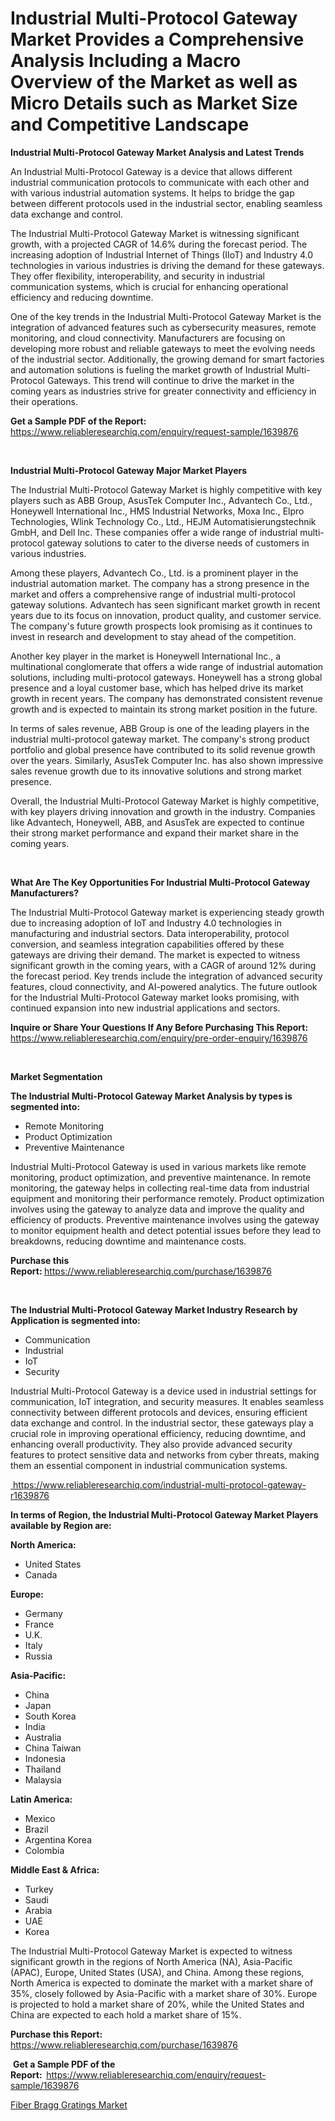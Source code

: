 <p><h1>Industrial Multi-Protocol Gateway Market Provides a Comprehensive Analysis Including a Macro Overview of the Market as well as Micro Details such as Market Size and Competitive Landscape</h1></p><p><strong>Industrial Multi-Protocol Gateway Market Analysis and Latest Trends</strong></p>
<p><p>An Industrial Multi-Protocol Gateway is a device that allows different industrial communication protocols to communicate with each other and with various industrial automation systems. It helps to bridge the gap between different protocols used in the industrial sector, enabling seamless data exchange and control.</p><p>The Industrial Multi-Protocol Gateway Market is witnessing significant growth, with a projected CAGR of 14.6% during the forecast period. The increasing adoption of Industrial Internet of Things (IIoT) and Industry 4.0 technologies in various industries is driving the demand for these gateways. They offer flexibility, interoperability, and security in industrial communication systems, which is crucial for enhancing operational efficiency and reducing downtime.</p><p>One of the key trends in the Industrial Multi-Protocol Gateway Market is the integration of advanced features such as cybersecurity measures, remote monitoring, and cloud connectivity. Manufacturers are focusing on developing more robust and reliable gateways to meet the evolving needs of the industrial sector. Additionally, the growing demand for smart factories and automation solutions is fueling the market growth of Industrial Multi-Protocol Gateways. This trend will continue to drive the market in the coming years as industries strive for greater connectivity and efficiency in their operations.</p></p>
<p><strong>Get a Sample PDF of the Report:&nbsp;</strong> <a href="https://www.reliableresearchiq.com/enquiry/request-sample/1639876">https://www.reliableresearchiq.com/enquiry/request-sample/1639876</a></p>
<p>&nbsp;</p>
<p><strong>Industrial Multi-Protocol Gateway Major Market Players</strong></p>
<p><p>The Industrial Multi-Protocol Gateway Market is highly competitive with key players such as ABB Group, AsusTek Computer Inc., Advantech Co., Ltd., Honeywell International Inc., HMS Industrial Networks, Moxa Inc., Elpro Technologies, Wlink Technology Co., Ltd., HEJM Automatisierungstechnik GmbH, and Dell Inc. These companies offer a wide range of industrial multi-protocol gateway solutions to cater to the diverse needs of customers in various industries.</p><p>Among these players, Advantech Co., Ltd. is a prominent player in the industrial automation market. The company has a strong presence in the market and offers a comprehensive range of industrial multi-protocol gateway solutions. Advantech has seen significant market growth in recent years due to its focus on innovation, product quality, and customer service. The company's future growth prospects look promising as it continues to invest in research and development to stay ahead of the competition.</p><p>Another key player in the market is Honeywell International Inc., a multinational conglomerate that offers a wide range of industrial automation solutions, including multi-protocol gateways. Honeywell has a strong global presence and a loyal customer base, which has helped drive its market growth in recent years. The company has demonstrated consistent revenue growth and is expected to maintain its strong market position in the future.</p><p>In terms of sales revenue, ABB Group is one of the leading players in the industrial multi-protocol gateway market. The company's strong product portfolio and global presence have contributed to its solid revenue growth over the years. Similarly, AsusTek Computer Inc. has also shown impressive sales revenue growth due to its innovative solutions and strong market presence.</p><p>Overall, the Industrial Multi-Protocol Gateway Market is highly competitive, with key players driving innovation and growth in the industry. Companies like Advantech, Honeywell, ABB, and AsusTek are expected to continue their strong market performance and expand their market share in the coming years.</p></p>
<p>&nbsp;</p>
<p><strong>What Are The Key Opportunities For Industrial Multi-Protocol Gateway Manufacturers?</strong></p>
<p><p>The Industrial Multi-Protocol Gateway market is experiencing steady growth due to increasing adoption of IoT and Industry 4.0 technologies in manufacturing and industrial sectors. Data interoperability, protocol conversion, and seamless integration capabilities offered by these gateways are driving their demand. The market is expected to witness significant growth in the coming years, with a CAGR of around 12% during the forecast period. Key trends include the integration of advanced security features, cloud connectivity, and AI-powered analytics. The future outlook for the Industrial Multi-Protocol Gateway market looks promising, with continued expansion into new industrial applications and sectors.</p></p>
<p><strong>Inquire or Share Your Questions If Any Before Purchasing This Report:</strong> <a href="https://www.reliableresearchiq.com/enquiry/pre-order-enquiry/1639876">https://www.reliableresearchiq.com/enquiry/pre-order-enquiry/1639876</a></p>
<p>&nbsp;</p>
<p><strong>Market Segmentation</strong></p>
<p><strong>The Industrial Multi-Protocol Gateway Market Analysis by types is segmented into:</strong></p>
<p><ul><li>Remote Monitoring</li><li>Product Optimization</li><li>Preventive Maintenance</li></ul></p>
<p><p>Industrial Multi-Protocol Gateway is used in various markets like remote monitoring, product optimization, and preventive maintenance. In remote monitoring, the gateway helps in collecting real-time data from industrial equipment and monitoring their performance remotely. Product optimization involves using the gateway to analyze data and improve the quality and efficiency of products. Preventive maintenance involves using the gateway to monitor equipment health and detect potential issues before they lead to breakdowns, reducing downtime and maintenance costs.</p></p>
<p><strong>Purchase this Report:&nbsp;</strong><a href="https://www.reliableresearchiq.com/purchase/1639876">https://www.reliableresearchiq.com/purchase/1639876</a></p>
<p>&nbsp;</p>
<p><strong>The Industrial Multi-Protocol Gateway Market Industry Research by Application is segmented into:</strong></p>
<p><ul><li>Communication</li><li>Industrial</li><li>IoT</li><li>Security</li></ul></p>
<p><p>Industrial Multi-Protocol Gateway is a device used in industrial settings for communication, IoT integration, and security measures. It enables seamless connectivity between different protocols and devices, ensuring efficient data exchange and control. In the industrial sector, these gateways play a crucial role in improving operational efficiency, reducing downtime, and enhancing overall productivity. They also provide advanced security features to protect sensitive data and networks from cyber threats, making them an essential component in industrial communication systems.</p></p>
<p><a href="https://www.reliableresearchiq.com/industrial-multi-protocol-gateway-r1639876">&nbsp;https://www.reliableresearchiq.com/industrial-multi-protocol-gateway-r1639876</a></p>
<p><strong>In terms of Region, the Industrial Multi-Protocol Gateway Market Players available by Region are:</strong></p>
<p>
    <p> <strong> North America: </strong>
        <ul>
            <li>United States</li>
            <li>Canada</li>
        </ul>
        </p> 
    <p> <strong> Europe: </strong>
        <ul>
            <li>Germany</li>
            <li>France</li>
            <li>U.K.</li>
            <li>Italy</li>
            <li>Russia</li>
        </ul>
        </p> 
    <p> <strong> Asia-Pacific: </strong>
        <ul>
            <li>China</li>
            <li>Japan</li>
            <li>South Korea</li>
            <li>India</li>
            <li>Australia</li>
            <li>China Taiwan</li>
            <li>Indonesia</li>
            <li>Thailand</li>
            <li>Malaysia</li>
        </ul>
        </p> 
    <p> <strong> Latin America: </strong>
        <ul>
            <li>Mexico</li>
            <li>Brazil</li>
            <li>Argentina Korea</li>
            <li>Colombia</li>
        </ul>
        </p> 
    <p> <strong> Middle East & Africa: </strong>
        <ul>
            <li>Turkey</li>
            <li>Saudi</li>
            <li>Arabia</li>
            <li>UAE</li>
            <li>Korea</li>
        </ul>
    </p>
    </p>
<p><p>The Industrial Multi-Protocol Gateway Market is expected to witness significant growth in the regions of North America (NA), Asia-Pacific (APAC), Europe, United States (USA), and China. Among these regions, North America is expected to dominate the market with a market share of 35%, closely followed by Asia-Pacific with a market share of 30%. Europe is projected to hold a market share of 20%, while the United States and China are expected to each hold a market share of 15%.</p></p>
<p><strong>Purchase this Report: </strong><a href="https://www.reliableresearchiq.com/purchase/1639876">https://www.reliableresearchiq.com/purchase/1639876</a></p>
<p>&nbsp;<strong>Get a Sample PDF of the Report:&nbsp;&nbsp;</strong><a href="https://www.reliableresearchiq.com/enquiry/request-sample/1639876">https://www.reliableresearchiq.com/enquiry/request-sample/1639876</a></p>
<p><strong></strong></p>
<p><p><a href="https://github.com/Reinaurphy35/Market-Research-Report-List-1/blob/main/fiber-bragg-gratings-market.md">Fiber Bragg Gratings Market</a></p></p>
